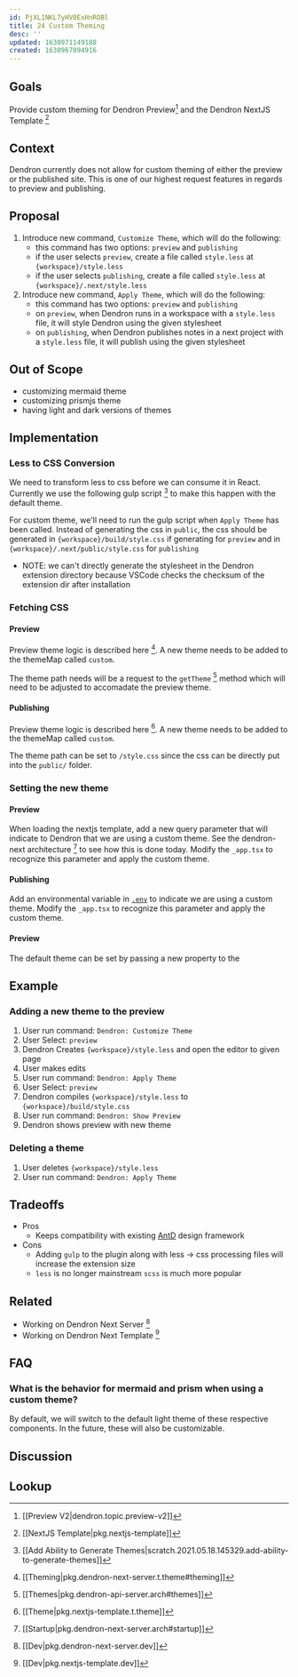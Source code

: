 ```yaml
---
id: PjXL1NKL7yHV0ExHnROBl
title: 24 Custom Theming
desc: ''
updated: 1630971149188
created: 1630967094916
---
```


## Goals

Provide custom theming for Dendron Preview[^1] and the Dendron NextJS Template [^2]

## Context

Dendron currently does not allow for custom theming of either the preview or the published site. This is one of our highest request features in regards to preview and publishing. 

## Proposal
1. Introduce new command, `Customize Theme`, which will do the following:
    - this command has two options: `preview` and `publishing`
    - if the user selects `preview`, create a file called `style.less` at `{workspace}/style.less`
    - if the user selects `publishing`, create a file called `style.less` at `{workspace}/.next/style.less`
1. Introduce new command, `Apply Theme`, which will do the following:
    - this command has two options: `preview` and `publishing`
    - on `preview`, when Dendron runs in a workspace with a `style.less` file, it will style Dendron using the given stylesheet
    - on `publishing`, when Dendron publishes notes in a next project with a `style.less` file, it will publish using the given stylesheet

## Out of Scope
- customizing mermaid theme
- customizing prismjs theme
- having light and dark versions of themes

## Implementation

### Less to CSS Conversion
We need to transform less to css before we can consume it in React. Currently we use the following gulp script [^3] to make this happen with the default theme.

For custom theme, we'll need to run the gulp script when `Apply Theme` has been called.  Instead of generating the css in `public`, the css should be generated in `{workspace}/build/style.css` if generating for `preview` and in `{workspace}/.next/public/style.css` for `publishing`

- NOTE: we can't directly generate the stylesheet in the Dendron extension directory because VSCode checks the checksum of the extension dir after installation

### Fetching CSS 

#### Preview
Preview theme logic is described here [^preview-theme]. A new theme needs to be added to the themeMap called `custom`.  

The theme path needs will be a request to the  `getTheme` [^api-theme] method which will need to be adjusted to accomadate the preview theme.

#### Publishing
Preview theme logic is described here [^publish-theme].  A new theme needs to be added to the themeMap called `custom`. 

The theme path can be set to `/style.css` since the css can be directly put into the `public/` folder.

### Setting the new theme

#### Preview
When loading the nextjs template, add a new query parameter that will indicate to Dendron that we are using a custom theme. See the dendron-next architecture [^next-server-arch] to see how this is done today. Modify the `_app.tsx` to recognize this parameter and apply the custom theme. 

#### Publishing
Add an environmental variable in [`.env`](https://nextjs.org/docs/basic-features/environment-variables) to indicate we are using a custom theme. Modify the `_app.tsx` to recognize this parameter and apply the custom theme. 


#### Preview
The default theme can be set by passing a new property to the 

## Example

### Adding a new theme to the preview
1. User run command: `Dendron: Customize Theme`
1. User Select:  `preview`
1. Dendron Creates `{workspace}/style.less` and open the editor to given page
1. User makes edits
1. User run command: `Dendron: Apply Theme` 
1. User Select:  `preview`
1. Dendron compiles `{workspace}/style.less` to `{workspace}/build/style.css`
1. User run command: `Dendron: Show Preview`
1. Dendron shows preview with new theme

### Deleting a theme
1. User deletes `{workspace}/style.less`
1. User run command: `Dendron: Apply Theme` 

## Tradeoffs
- Pros
    - Keeps compatibility with existing [AntD](https://ant.design/) design framework
- Cons
    - Adding `gulp` to the plugin along with less -> css processing files will increase the extension size
    - `less` is no longer mainstream `scss` is much more popular

## Related
- Working on Dendron Next Server [^next-server-dev]
- Working on Dendron Next Template [^next-template-dev]

## FAQ

### What is the behavior for mermaid and prism when using a custom theme?

By default, we will switch to the default light theme of these respective components. In the future, these will also be customizable. 


## Discussion

## Lookup
[^1]: [[Preview V2|dendron.topic.preview-v2]]
[^2]: [[NextJS Template|pkg.nextjs-template]]
[^3]: [[Add Ability to Generate Themes|scratch.2021.05.18.145329.add-ability-to-generate-themes]]
[^preview-theme]: [[Theming|pkg.dendron-next-server.t.theme#theming]]
[^publish-theme]: [[Theme|pkg.nextjs-template.t.theme]]
[^api-theme]: [[Themes|pkg.dendron-api-server.arch#themes]]
[^next-server-dev]: [[Dev|pkg.dendron-next-server.dev]]
[^next-template-dev]: [[Dev|pkg.nextjs-template.dev]]
[^next-server-arch]: [[Startup|pkg.dendron-next-server.arch#startup]]